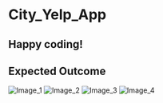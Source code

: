 # City_Yelp_App

## Happy coding!

## Expected Outcome

![Image_1](https://github.com/serdardurmus/City_Yelp_App/tree/main/images/images(1).jpg)
![Image_2](https://github.com/serdardurmus/City_Yelp_App/tree/main/images/images(2).jpg)
![Image_3](https://github.com/serdardurmus/City_Yelp_App/tree/main/images/images(3).jpg)
![Image_4](https://github.com/serdardurmus/City_Yelp_App/tree/main/images/images(4).jpg)